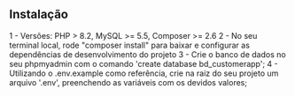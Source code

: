 ## Instalação

1 - Versões: PHP > 8.2, MySQL >= 5.5, Composer >= 2.6
2 - No seu terminal local, rode "composer install" para baixar e configurar as dependências de desenvolvimento do projeto
3 - Crie o banco de dados no seu phpmyadmin com o comando 'create database bd_customerapp';
4 - Utilizando o .env.example como referência, crie na raiz do seu projeto um arquivo '.env', preenchendo as variáveis com os devidos valores;

